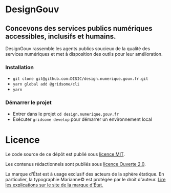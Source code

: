 # DesignGouv
## Concevons des services publics numériques accessibles, inclusifs et humains.
DesignGouv rassemble les agents publics soucieux de la qualité des services numériques et met à disposition des outils pour leur amélioration.

### Installation

- `git clone git@github.com:DISIC/design.numerique.gouv.fr.git`
- `yarn global add @gridsome/cli`
- `yarn`

### Démarrer le projet
- Entrer dans le projet `cd design.numerique.gouv.fr`
- Exécuter `gridsome develop` pour démarrer un environnement local


# Licence
Le code source de ce dépôt est publié sous [licence MIT](LICENSE.md#licence-mit).

Les contenus rédactionnels sont publiés sous [licence Ouverte 2.0](LICENSE.md#licence-ouverte-20open-licence-20).

La marque d'État est à usage exclusif des acteurs de la sphère
étatique. En particulier, la typographie Marianne© est protégée par
le droit d'auteur. [Lire les explications sur le site de la marque
d'État.](https://www.gouvernement.fr/charte/charte-graphique-les-fondamentaux/la-typographie) 
